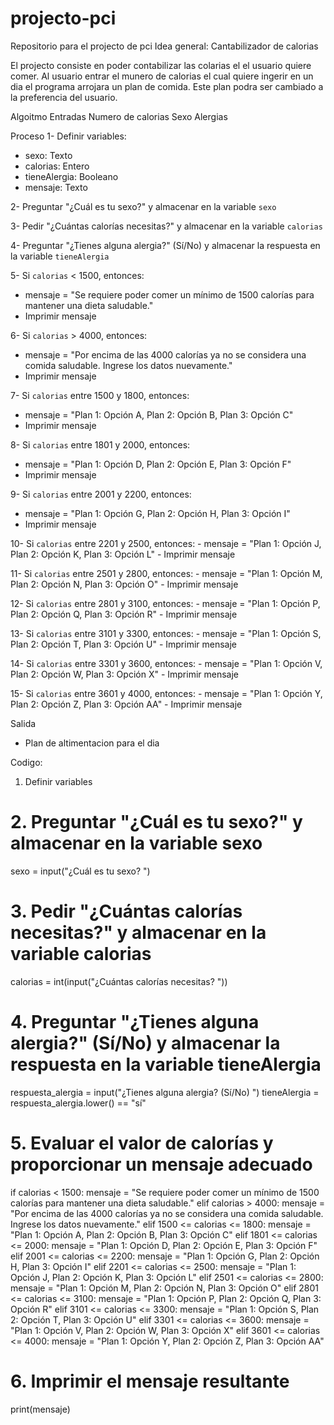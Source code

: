 # projecto-pci
Repositorio para el projecto de pci Idea general: Cantabilizador de calorias

El projecto consiste en poder contabilizar las colarias el el usuario quiere comer. Al usuario entrar el munero de calorias el cual quiere ingerir en un dia el programa arrojara un plan de comida. Este plan podra ser cambiado a la preferencia del usuario.

Algoitmo
Entradas
Numero de calorias
Sexo
Alergias

Proceso
1- Definir variables:
   - sexo: Texto
   - calorias: Entero
   - tieneAlergia: Booleano
   - mensaje: Texto

2- Preguntar "¿Cuál es tu sexo?" y almacenar en la variable `sexo`

3- Pedir "¿Cuántas calorías necesitas?" y almacenar en la variable `calorias`

4- Preguntar "¿Tienes alguna alergia?" (Sí/No) y almacenar la respuesta en la variable `tieneAlergia`

5- Si `calorias` < 1500, entonces:
   - mensaje = "Se requiere poder comer un mínimo de 1500 calorías para mantener una dieta saludable."
   - Imprimir mensaje

6- Si `calorias` > 4000, entonces:
   - mensaje = "Por encima de las 4000 calorías ya no se considera una comida saludable. Ingrese los datos nuevamente."
   - Imprimir mensaje

7- Si `calorias` entre 1500 y 1800, entonces:
   - mensaje = "Plan 1: Opción A, Plan 2: Opción B, Plan 3: Opción C"
   - Imprimir mensaje

8- Si `calorias` entre 1801 y 2000, entonces:
   - mensaje = "Plan 1: Opción D, Plan 2: Opción E, Plan 3: Opción F"
   - Imprimir mensaje

9- Si `calorias` entre 2001 y 2200, entonces:
   - mensaje = "Plan 1: Opción G, Plan 2: Opción H, Plan 3: Opción I"
   - Imprimir mensaje

10- Si `calorias` entre 2201 y 2500, entonces:
    - mensaje = "Plan 1: Opción J, Plan 2: Opción K, Plan 3: Opción L"
    - Imprimir mensaje

11- Si `calorias` entre 2501 y 2800, entonces:
    - mensaje = "Plan 1: Opción M, Plan 2: Opción N, Plan 3: Opción O"
    - Imprimir mensaje

12- Si `calorias` entre 2801 y 3100, entonces:
    - mensaje = "Plan 1: Opción P, Plan 2: Opción Q, Plan 3: Opción R"
    - Imprimir mensaje

13- Si `calorias` entre 3101 y 3300, entonces:
    - mensaje = "Plan 1: Opción S, Plan 2: Opción T, Plan 3: Opción U"
    - Imprimir mensaje

14- Si `calorias` entre 3301 y 3600, entonces:
    - mensaje = "Plan 1: Opción V, Plan 2: Opción W, Plan 3: Opción X"
    - Imprimir mensaje

15- Si `calorias` entre 3601 y 4000, entonces:
    - mensaje = "Plan 1: Opción Y, Plan 2: Opción Z, Plan 3: Opción AA"
    - Imprimir mensaje

Salida
- Plan de altimentacion para el dia


Codigo:

 1. Definir variables
  
# 2. Preguntar "¿Cuál es tu sexo?" y almacenar en la variable sexo
sexo = input("¿Cuál es tu sexo? ")

# 3. Pedir "¿Cuántas calorías necesitas?" y almacenar en la variable calorias
calorias = int(input("¿Cuántas calorías necesitas? "))

# 4. Preguntar "¿Tienes alguna alergia?" (Sí/No) y almacenar la respuesta en la variable tieneAlergia
respuesta_alergia = input("¿Tienes alguna alergia? (Sí/No) ")
tieneAlergia = respuesta_alergia.lower() == "sí"

# 5. Evaluar el valor de calorías y proporcionar un mensaje adecuado
if calorias < 1500:
    mensaje = "Se requiere poder comer un mínimo de 1500 calorías para mantener una dieta saludable."
elif calorias > 4000:
    mensaje = "Por encima de las 4000 calorías ya no se considera una comida saludable. Ingrese los datos nuevamente."
elif 1500 <= calorias <= 1800:
    mensaje = "Plan 1: Opción A, Plan 2: Opción B, Plan 3: Opción C"
elif 1801 <= calorias <= 2000:
    mensaje = "Plan 1: Opción D, Plan 2: Opción E, Plan 3: Opción F"
elif 2001 <= calorias <= 2200:
    mensaje = "Plan 1: Opción G, Plan 2: Opción H, Plan 3: Opción I"
elif 2201 <= calorias <= 2500:
    mensaje = "Plan 1: Opción J, Plan 2: Opción K, Plan 3: Opción L"
elif 2501 <= calorias <= 2800:
    mensaje = "Plan 1: Opción M, Plan 2: Opción N, Plan 3: Opción O"
elif 2801 <= calorias <= 3100:
    mensaje = "Plan 1: Opción P, Plan 2: Opción Q, Plan 3: Opción R"
elif 3101 <= calorias <= 3300:
    mensaje = "Plan 1: Opción S, Plan 2: Opción T, Plan 3: Opción U"
elif 3301 <= calorias <= 3600:
    mensaje = "Plan 1: Opción V, Plan 2: Opción W, Plan 3: Opción X"
elif 3601 <= calorias <= 4000:
    mensaje = "Plan 1: Opción Y, Plan 2: Opción Z, Plan 3: Opción AA"

# 6. Imprimir el mensaje resultante
print(mensaje)
